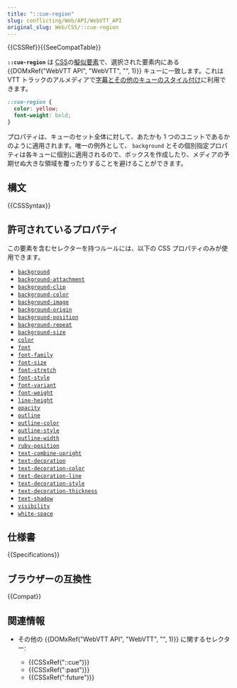 ```yaml
---
title: "::cue-region"
slug: conflicting/Web/API/WebVTT_API
original_slug: Web/CSS/::cue-region
---
```


{{CSSRef}}{{SeeCompatTable}}

**`::cue-region`** は [CSS](/ja/docs/Web/CSS)の[擬似要素](/ja/docs/Web/CSS/Pseudo-elements)で、選択された要素内にある {{DOMxRef("WebVTT API", "WebVTT", "", 1)}} キューに一致します。これは VTT トラックのアルメディアで[字幕とその他のキューのスタイル付け](/ja/docs/Web/API/WebVTT_API#styling_webtt_cues)に利用できます。

```css
::cue-region {
  color: yellow;
  font-weight: bold;
}
```

プロパティは、キューのセット全体に対して、あたかも 1 つのユニットであるかのように適用されます。唯一の例外として、 `background` とその個別指定プロパティは各キューに個別に適用されるので、ボックスを作成したり、メディアの予期せぬ大きな領域を覆ったりすることを避けることができます。

## 構文

{{CSSSyntax}}

## 許可されているプロパティ

この要素を含むセレクターを持つルールには、以下の CSS プロパティのみが使用できます。

- [`background`](/ja/docs/Web/CSS/background)
- [`background-attachment`](/ja/docs/Web/CSS/background-attachment)
- [`background-clip`](/ja/docs/Web/CSS/background-clip)
- [`background-color`](/ja/docs/Web/CSS/background-color)
- [`background-image`](/ja/docs/Web/CSS/background-image)
- [`background-origin`](/ja/docs/Web/CSS/background-origin)
- [`background-position`](/ja/docs/Web/CSS/background-position)
- [`background-repeat`](/ja/docs/Web/CSS/background-repeat)
- [`background-size`](/ja/docs/Web/CSS/background-size)
- [`color`](/ja/docs/Web/CSS/color)
- [`font`](/ja/docs/Web/CSS/font)
- [`font-family`](/ja/docs/Web/CSS/font-family)
- [`font-size`](/ja/docs/Web/CSS/font-size)
- [`font-stretch`](/ja/docs/Web/CSS/font-stretch)
- [`font-style`](/ja/docs/Web/CSS/font-style)
- [`font-variant`](/ja/docs/Web/CSS/font-variant)
- [`font-weight`](/ja/docs/Web/CSS/font-weight)
- [`line-height`](/ja/docs/Web/CSS/line-height)
- [`opacity`](/ja/docs/Web/CSS/opacity)
- [`outline`](/ja/docs/Web/CSS/outline)
- [`outline-color`](/ja/docs/Web/CSS/outline-color)
- [`outline-style`](/ja/docs/Web/CSS/outline-style)
- [`outline-width`](/ja/docs/Web/CSS/outline-width)
- [`ruby-position`](/ja/docs/Web/CSS/ruby-position)
- [`text-combine-upright`](/ja/docs/Web/CSS/text-combine-upright)
- [`text-decoration`](/ja/docs/Web/CSS/text-decoration)
- [`text-decoration-color`](/ja/docs/Web/CSS/text-decoration-color)
- [`text-decoration-line`](/ja/docs/Web/CSS/text-decoration-line)
- [`text-decoration-style`](/ja/docs/Web/CSS/text-decoration-style)
- [`text-decoration-thickness`](/ja/docs/Web/CSS/text-decoration-thickness)
- [`text-shadow`](/ja/docs/Web/CSS/text-shadow)
- [`visibility`](/ja/docs/Web/CSS/visibility)
- [`white-space`](/ja/docs/Web/CSS/white-space)

## 仕様書

{{Specifications}}

## ブラウザーの互換性

{{Compat}}

## 関連情報

- その他の {{DOMxRef("WebVTT API", "WebVTT", "", 1)}} に関するセレクター:

  - {{CSSxRef("::cue")}}
  - {{CSSxRef(":past")}}
  - {{CSSxRef(":future")}}
